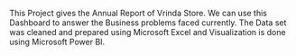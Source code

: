 This Project gives the Annual Report of Vrinda Store.
We can use this Dashboard to answer the Business problems faced currently.
The Data set was cleaned and prepared using Microsoft Excel and Visualization is done using Microsoft Power BI.
